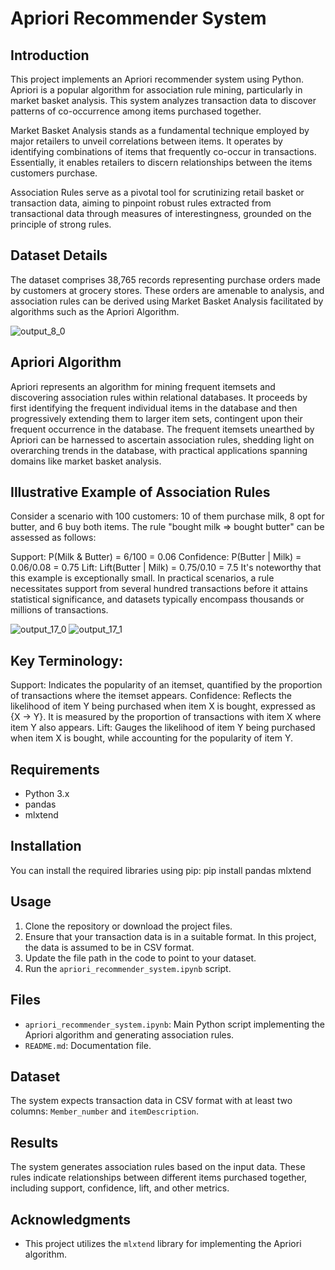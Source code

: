 # Apriori Recommender System

## Introduction
This project implements an Apriori recommender system using Python. Apriori is a popular algorithm for association rule mining, particularly in market basket analysis. This system analyzes transaction data to discover patterns of co-occurrence among items purchased together.

Market Basket Analysis stands as a fundamental technique employed by major retailers to unveil correlations between items. It operates by identifying combinations of items that frequently co-occur in transactions. Essentially, it enables retailers to discern relationships between the items customers purchase.

Association Rules serve as a pivotal tool for scrutinizing retail basket or transaction data, aiming to pinpoint robust rules extracted from transactional data through measures of interestingness, grounded on the principle of strong rules.

## Dataset Details
The dataset comprises 38,765 records representing purchase orders made by customers at grocery stores. These orders are amenable to analysis, and association rules can be derived using Market Basket Analysis facilitated by algorithms such as the Apriori Algorithm.

![output_8_0](https://github.com/vaishsinghds/Grocery-recommender-system/assets/161769968/961b6d48-c455-45e4-826a-5612b885667c)

## Apriori Algorithm
Apriori represents an algorithm for mining frequent itemsets and discovering association rules within relational databases. It proceeds by first identifying the frequent individual items in the database and then progressively extending them to larger item sets, contingent upon their frequent occurrence in the database. The frequent itemsets unearthed by Apriori can be harnessed to ascertain association rules, shedding light on overarching trends in the database, with practical applications spanning domains like market basket analysis.

## Illustrative Example of Association Rules
Consider a scenario with 100 customers: 10 of them purchase milk, 8 opt for butter, and 6 buy both items. The rule "bought milk => bought butter" can be assessed as follows:

Support: P(Milk & Butter) = 6/100 = 0.06
Confidence: P(Butter | Milk) = 0.06/0.08 = 0.75
Lift: Lift(Butter | Milk) = 0.75/0.10 = 7.5
It's noteworthy that this example is exceptionally small. In practical scenarios, a rule necessitates support from several hundred transactions before it attains statistical significance, and datasets typically encompass thousands or millions of transactions.

![output_17_0](https://github.com/vaishsinghds/Grocery-recommender-system/assets/161769968/98e13abc-74fa-4587-883b-45d3dea76a81)
![output_17_1](https://github.com/vaishsinghds/Grocery-recommender-system/assets/161769968/031a7b24-e387-434a-9f9d-aa502e530190)

## Key Terminology:

Support: Indicates the popularity of an itemset, quantified by the proportion of transactions where the itemset appears.
Confidence: Reflects the likelihood of item Y being purchased when item X is bought, expressed as {X -> Y}. It is measured by the proportion of transactions with item X where item Y also appears.
Lift: Gauges the likelihood of item Y being purchased when item X is bought, while accounting for the popularity of item Y.

## Requirements
- Python 3.x
- pandas
- mlxtend

## Installation
You can install the required libraries using pip:
pip install pandas mlxtend


## Usage
1. Clone the repository or download the project files.
2. Ensure that your transaction data is in a suitable format. In this project, the data is assumed to be in CSV format.
3. Update the file path in the code to point to your dataset.
4. Run the `apriori_recommender_system.ipynb` script.

## Files
- `apriori_recommender_system.ipynb`: Main Python script implementing the Apriori algorithm and generating association rules.
- `README.md`: Documentation file.

## Dataset
The system expects transaction data in CSV format with at least two columns: `Member_number` and `itemDescription`.

## Results
The system generates association rules based on the input data. These rules indicate relationships between different items purchased together, including support, confidence, lift, and other metrics.

## Acknowledgments
- This project utilizes the `mlxtend` library for implementing the Apriori algorithm.
